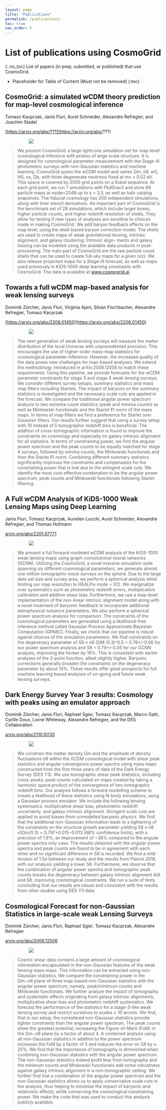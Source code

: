 ```yaml
---
layout: page
title: "Publications"
permalink: /publications/
toc: true
nav_order: 5
---
```


<style>
img {
  max-width: 70%;
  height: auto;
  margin: auto;
  display: block;
}
</style>


# List of publications using CosmoGrid
{:.no_toc}
List of papers (in prep, submitted, or published) that use CosmoGrid.

* Placeholder for Table of Content (Must not be removed)
{:toc}

## CosmoGrid: a simulated wCDM theory prediction for map-level cosmological inference

Tomasz Kacprzak, Janis Fluri, Aurel Schneider, Alexandre Refregier, and Joachim Stadel

[https://arxiv.org/abs/???](https://arxiv.org/abs/???)

![](/figures/kacprzak2022.png) 

> We present CosmoGrid: a large lightcone simulation set for map-level cosmological inference with probes of large scale structure. It is designed for cosmological parameter measurement with the Stage-III photometric surveys with non-Gaussian statistics and machine learning. CosmoGrid spans the wCDM model and varies Ωm, σ8, w0, H0, ns, Ωb, with three degenerate neutrinos fixed at mν = 0.02 eV. This space is covered by 2500 grid points on a Sobol sequence. At each grid point, we run 7 simulations with PkdGrav3 and store 69 particle maps at nside=2048 up to z = 3.5, as well as halo catalog snapshots. The fiducial cosmology has 200 independent simulations, along with their stencil derivatives. An important part of CosmoGrid is the benchmark set of 28 simulations, which include larger boxes, higher particle counts, and higher redshift resolution of shells. They allow for testing if new types of analyses are sensitive to choices made in making CosmoGrid. We add baryon feedback effects on the map level, using the shell-based baryon correction model. The shells are used to create maps of weak gravitational lensing, intrinsic alignment, and galaxy clustering. Intrinsic align- ments and galaxy biasing can be modeled using the available data products in post-processing. The main part of CosmoGrid are the raw particle count shells that can be used to create full-sky maps for a given n(z). We also release projected maps for a Stage-III forecast, as well as maps used previously in KiDS-1000 deep learning constraints with CosmoGrid. The data is available at www.cosmogrid.ai.



## Towards a full wCDM map-based analysis for weak lensing surveys

Dominik Zürcher, Janis Fluri, Virginia Ajani, Silvan Fischbacher, Alexandre Refregier, Tomasz Kacprzak

[https://arxiv.org/abs/2206.01450](https://arxiv.org/abs/2206.01450)

![](/figures/zuercher2022.png) 

> The next generation of weak lensing surveys will measure the matter distribution of the local Universe with unprecedented precision. This encourages the use of higher-order mass-map statistics for cosmological parameter inference. However, the increased quality of the data poses new challenges for map-based analyses. We extend the methodology introduced in arXiv:2006.12506 to match these requirements. Using this pipeline, we provide forecasts for the wCDM parameter constraints for stage 3 and stage 4 weak lensing surveys. We consider different survey setups, summary statistics and mass map filters including Starlets. The impact of baryons on the summary statistics is investigated and the necessary scale cuts are applied in the forecast. We compare the traditional angular power spectrum analysis to two extrema count statistics (peak and minima counts) as well as Minkowski functionals and the Starlet ℓ1-norm of the mass maps. In terms of map filters we find a preference for Starlet over Gaussian filters. Our results further suggest that using a survey setup with 10 instead of 5 tomographic redshift bins is beneficial. The addition of cross-tomographic information is found to improve the constraints on cosmology and especially on galaxy intrinsic alignment for all statistics. In terms of constraining power, we find the angular power spectrum and the peak counts to be equally matched for stage 4 surveys, followed by minima counts, the Minkowski functionals and then the Starlet ℓ1-norm. Combining different summary statistics significantly improves the constraints and compensates for the constraining power that is lost due to the stringent scale cuts. We identify the most cost-effective combination to be the angular power spectrum, peak counts and Minkowski functionals following Starlet filtering. 



## A Full wCDM Analysis of KiDS-1000 Weak Lensing Maps using Deep Learning

Janis Fluri, Tomasz Kacprzak, Aurelien Lucchi, Aurel Schneider, Alexandre Refregier, and Thomas Hofmann

[arxiv.org/abs/2201.07771](https://arxiv.org/abs/2201.07771)

![](/figures/fluri2022.png)


> We present a full forward-modeled wCDM analysis of the KiDS-1000 weak lensing maps using graph-convolutional neural networks (GCNN). Utilizing the CosmoGrid, a novel massive simulation suite spanning six different cosmological parameters, we generate almost one million tomographic mock surveys on the sphere. Due to the large data set size and survey area, we perform a spherical analysis while limiting our map resolution to HEALPix nside = 512. We marginalize over systematics such as photometric redshift errors, multiplicative calibration and additive shear bias. Furthermore, we use a map-level implementation of the non-linear intrinsic alignment model along with a novel treatment of baryonic feedback to incorporate additional astrophysical nuisance parameters. We also  perform a spherical power spectrum analysis for comparison. The constraints of the cosmological parameters are generated using a likelihood-free inference method called Gaussian Process Approximate Bayesian Computation (GPABC). Finally, we check that our pipeline is robust against choices of the simulation parameters. We find constraints on the degeneracy parameter of S8 ≡ σ8 (ΩM /0.3)^0.5 = 0.78+/-0.06 for our power spectrum analysis and S8 = 0.79+/-0.05 for our GCNN analysis, improving the former by 16%. This is consistent with earlier analyses of the 2-point function, albeit slightly higher.  Baryonic corrections generally broaden the constraints on the degeneracy parameter by about 10%. These results offer great prospects for full machine learning based analyses of on-going and future weak lensing surveys.



## Dark Energy Survey Year 3 results: Cosmology with peaks using an emulator approach

Dominik Zürcher, Janis Fluri, Raphael Sgier, Tomasz Kacprzak, Marco Gatti, Cyrille Doux, Lorne Whiteway, Alexandre Refregier, and the DES Collaboration

[arxiv.org/abs/2110.10135](https://arxiv.org/abs/2110.10135)

![](/figures/zuercher2021.png)


> We constrain the matter density Ωm and the amplitude of density fluctuations σ8 within the ΛCDM cosmological model with shear peak statistics and angular convergence power spectra using mass maps constructed from the first three years of data of the Dark Energy Survey (DES Y3). We use tomographic shear peak statistics, including cross-peaks: peak counts calculated on maps created by taking a harmonic space product of the convergence of two tomographic redshift bins. Our analysis follows a forward-modelling scheme to create a likelihood of these statistics using N-body simulations, using a Gaussian process emulator. We include the following lensing systematics: multiplicative shear bias, photometric redshift uncertainty, and galaxy intrinsic alignment. Stringent scale cuts are applied to avoid biases from unmodelled baryonic physics. We find that the additional non-Gaussian information leads to a tightening of the constraints on the structure growth parameter yielding S8 ≡ σ8 √(Ωm/0.3) = 0.797+0.015−0.013 (68% confidence limits), with a precision of 1.8%, an improvement of ~38% compared to the angular power spectra only case. The results obtained with the angular power spectra and peak counts are found to be in agreement with each other and no significant difference in S8 is recorded. We find a mild tension of 1.5σ between our study and the results from Planck 2018, with our analysis yielding a lower S8. Furthermore, we observe that the combination of angular power spectra and tomographic peak counts breaks the degeneracy between galaxy intrinsic alignment AIA and S8, improving cosmological constraints. We run a suite of tests concluding that our results are robust and consistent with the results from other studies using DES Y3 data.


## Cosmological Forecast for non-Gaussian Statistics in large-scale weak Lensing Surveys

Dominik Zürcher, Janis Fluri, Raphael Sgier, Tomasz Kacprzak, Alexandre Refregier

[arxiv.org/abs/2006.12506](https://arxiv.org/abs/2006.12506)

![](/figures/zuercher2020.png)


> Cosmic shear data contains a large amount of cosmological information encapsulated in the non-Gaussian features of the weak lensing mass maps. This information can be extracted using non-Gaussian statistics. We compare the constraining power in the Ωm−σ8 plane of three map-based non-Gaussian statistics with the angular power spectrum, namely; peak/minimum counts and Minkowski functionals. We further analyze the impact of tomography and systematic effects originating from galaxy intrinsic alignments, multiplicative shear bias and photometric redshift systematics. We forecast the performance of the statistics for a stage-3-like weak lensing survey and restrict ourselves to scales ≥ 10 arcmin. We find, that in our setup, the considered non-Gaussian statistics provide tighter constraints than the angular power spectrum. The peak counts show the greatest potential, increasing the Figure-of-Merit (FoM) in the Ωm−σ8 plane by a factor of about 4. A combined analysis using all non-Gaussian statistics in addition to the power spectrum increases the FoM by a factor of 5 and reduces the error on S8 by ≈ 25\%. We find that the importance of tomography is diminished when combining non-Gaussian statistics with the angular power spectrum. The non-Gaussian statistics indeed profit less from tomography and the minimum counts and Minkowski functionals add some robustness against galaxy intrinsic alignment in a non-tomographic setting. We further find that a combination of the angular power spectrum and the non-Gaussian statistics allows us to apply conservative scale cuts in the analysis, thus helping to minimize the impact of baryonic and relativistic effects, while conserving the cosmological constraining power. We make the code that was used to conduct this analysis publicly available.

